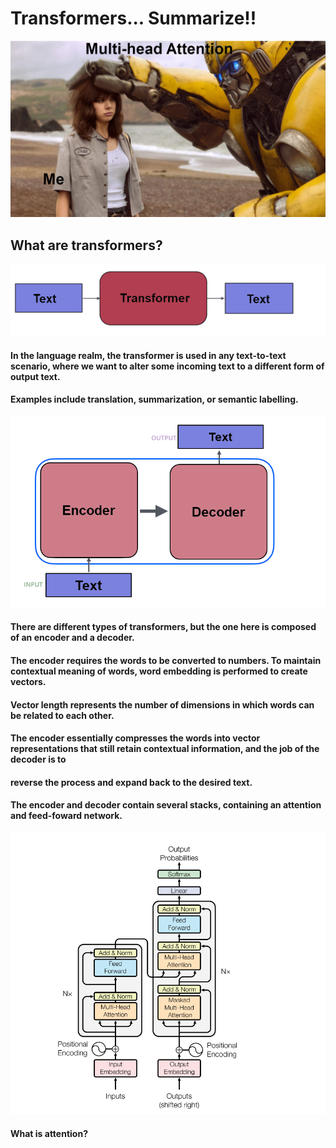 # Transformers... Summarize!!

![](attention.png)

## What are transformers?

![](transformer_high_level.png)

#### In the language realm, the transformer is used in any text-to-text scenario, where we want to alter some incoming text to a different form of output text.
#### Examples include translation, summarization, or semantic labelling.

![](transformer_med_level.png)

#### There are different types of transformers, but the one here is composed of an encoder and a decoder.

#### The encoder requires the words to be converted to numbers. To maintain contextual meaning of words, word embedding is performed to create vectors.
#### Vector length represents the number of dimensions in which words can be related to each other.

#### The encoder essentially compresses the words into vector representations that still retain contextual information, and the job of the decoder is to
#### reverse the process and expand back to the desired text.

#### The encoder and decoder contain several stacks, containing an attention and feed-foward network.

![](transformer.png)

#### What is attention?

